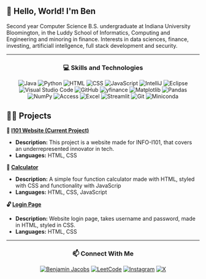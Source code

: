 ## 👋 Hello, World! I'm Ben

Second year Computer Science B.S. undergraduate at Indiana University Bloomington, in the Luddy School of Informatics, Computing and Engineering and minoring in finance. Interests in data sciences, finance, investing, artificiall intellgence, full stack development and security.

---

<h3 align="center">💻 Skills and Technologies</h3>

<div align="center">

![Java](https://img.shields.io/badge/Java-007396?style=flat&logo=java&logoColor=white) ![Python](https://img.shields.io/badge/Python-3776AB?style=flat&logo=python&logoColor=white)
![HTML](https://img.shields.io/badge/HTML-E34F26?style=flat&logo=html5&logoColor=white) ![CSS](https://img.shields.io/badge/CSS-1572B6?style=flat&logo=css3&logoColor=white)
![JavaScript](https://img.shields.io/badge/JavaScript-F7DF1E?style=flat&logo=javascript&logoColor=black) ![IntelliJ](https://img.shields.io/badge/IntelliJ-000000?style=flat&logo=intellijidea&logoColor=white) ![Eclipse](https://img.shields.io/badge/Eclipse-2C2255?style=flat&logo=eclipseide&logoColor=white) ![Visual Studio Code](https://img.shields.io/badge/Visual%20Studio%20Code-007ACC?style=flat&logo=visualstudio&logoColor=white) ![GitHub](https://img.shields.io/badge/GitHub-181717?style=flat&logo=github&logoColor=white) ![yfinance](https://img.shields.io/badge/yfinance-1C5C8B?style=flat&logo=python&logoColor=white) ![Matplotlib](https://img.shields.io/badge/Matplotlib-DA5C5C?style=flat&logoColor=white) ![Pandas](https://img.shields.io/badge/Pandas-150458?style=flat&logo=python&logoColor=white) ![NumPy](https://img.shields.io/badge/NumPy-013243?style=flat&logo=numpy&logoColor=white) ![Access](https://img.shields.io/badge/Access-A4373A?style=flat&logo=microsoftaccess&logoColor=white) ![Excel](https://img.shields.io/badge/Excel-217346?style=flat&logo=microsoftexcel&logoColor=white) ![Streamlit](https://img.shields.io/badge/Streamlit-FF4B4B?style=flat&logo=streamlit&logoColor=white) ![Git](https://img.shields.io/badge/Git-F05032?style=flat&logo=git&logoColor=white) ![Miniconda](https://img.shields.io/badge/Miniconda-44A833?style=flat&logo=anaconda&logoColor=white) 

</div>


## 🧑‍💻 Projects
**👤 [I101 Website (Current Project)](https://github.com/ben-jax/I101-UR-Project)**
   - **Description:** This project is a website made for INFO-I101, that covers an underrepresented innovator in tech.
   - **Languages:** HTML, CSS
     
**🧮 [Calculator](https://github.com/ben-jax/Calculator)**
   - **Description:** A simple four function calculator made with HTML, styled with CSS and functionality with JavaScrip
   - **Languages:** HTML, CSS, JavaScript

**🔓 [Login Page](https://github.com/ben-jax/Login-Page)**
   - **Description:** Website login page, takes username and password, made in HTML, styled in CSS. 
   - **Languages:** HTML, CSS

---

<h3 align="center">📫 Connect With Me</h3>

<div align="center">
   
[![Benjamin Jacobs](https://img.shields.io/badge/LinkedIn-0077B5?style=flat&logo=linkedin&logoColor=white)](https://www.linkedin.com/in/ben-jax/)
[![LeetCode](https://img.shields.io/badge/LeetCode-F9C233?style=flat&logo=leetcode&logoColor=black)](https://leetcode.com/u/benjacobs/)
[![Instagram](https://img.shields.io/badge/Instagram-E4405F?style=flat&logo=instagram&logoColor=white)](https://www.instagram.com/_benjacobss/) 
[![X](https://img.shields.io/badge/X-1DA1F2?style=flat&logo=x&logoColor=white)](https://x.com/Ben_Jacobs24)
</div>





